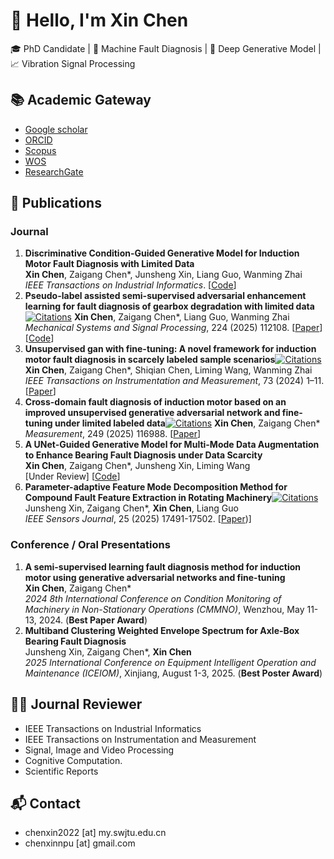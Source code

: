 # 👋 Hello, I'm Xin Chen

🎓 PhD Candidate | 🔧 Machine Fault Diagnosis | 🤖 Deep Generative Model | 📈 Vibration Signal Processing


## 📚 Academic Gateway
* [Google scholar](https://scholar.google.com.hk/citations?user=5dbp1zMAAAAJ&hl=zh-CN)
* [ORCID](https://orcid.org/0009-0002-9315-7666)
* [Scopus](https://www.scopus.com/authid/detail.uri?authorId=59322906300)
* [WOS](https://webofscience.clarivate.cn/wos/author/record/MHR-7293-2025)
* [ResearchGate](https://www.researchgate.net/profile/Xin-Chen-421/research?_tp=eyJjb250ZXh0Ijp7InBhZ2UiOiJwcm9maWxlIiwicHJldmlvdXNQYWdlIjoicHJvZmlsZVZlcmlmaWNhdGlvbiJ9fQ)

 
## 📝 Publications
### Journal
1. **Discriminative Condition-Guided Generative Model for Induction Motor Fault Diagnosis with Limited Data**  
**Xin Chen**, Zaigang Chen*, Junsheng Xin, Liang Guo, Wanming Zhai  
*IEEE Transactions on Industrial Informatics*. [[Code](https://github.com/xinswjtu/DCGM-IFD)]
1. **Pseudo-label assisted semi-supervised adversarial enhancement learning for fault diagnosis of gearbox degradation with limited data**[![Citations](https://img.shields.io/badge/dynamic/json?label=citations&query=citationCount&url=https%3A%2F%2Fapi.semanticscholar.org%2Fgraph%2Fv1%2Fpaper%2F10.1016/j.ymssp.2024.112108%3Ffields%3DcitationCount)]([https://scholar.google.com/scholar?cluster=XXXXXXXXX](https://scholar.google.com.hk/citations?view_op=view_citation&hl=zh-CN&user=5dbp1zMAAAAJ&citation_for_view=5dbp1zMAAAAJ:BwyfMAYsbu0C))  
**Xin Chen**, Zaigang Chen*, Liang Guo, Wanming Zhai  
*Mechanical Systems and Signal Processing*, 224 (2025) 112108. [[Paper](https://www.sciencedirect.com/science/article/pii/S0888327024010069)] [[Code](https://github.com/xinswjtu/Pseudo-label-SSAEL)]
1. **Unsupervised gan with fine-tuning: A novel framework for induction motor fault diagnosis in scarcely labeled sample scenarios**[![Citations](https://img.shields.io/badge/dynamic/json?label=citations&query=citationCount&url=https%3A%2F%2Fapi.semanticscholar.org%2Fgraph%2Fv1%2Fpaper%2F10.1109/TIM.2024.3446655%3Ffields%3DcitationCount)]([https://scholar.google.com/scholar?cluster=XXXXXXXXX](https://scholar.google.com.hk/citations?view_op=view_citation&hl=zh-CN&user=5dbp1zMAAAAJ&citation_for_view=5dbp1zMAAAAJ:4MWp96NkSFoC))  
**Xin Chen**, Zaigang Chen*, Shiqian Chen, Liming Wang, Wanming Zhai  
*IEEE Transactions on Instrumentation and Measurement*, 73 (2024) 1–11. [[Paper](https://ieeexplore.ieee.org/abstract/document/10663573)]
1. **Cross-domain fault diagnosis of induction motor based on an improved unsupervised generative adversarial network and fine-tuning under limited labeled data**[![Citations](https://img.shields.io/badge/dynamic/json?label=citations&query=citationCount&url=https%3A%2F%2Fapi.semanticscholar.org%2Fgraph%2Fv1%2Fpaper%2F10.1016/j.measurement.2025.116988%3Ffields%3DcitationCount)]([https://scholar.google.com/scholar?cluster=XXXXXXXXX]([https://scholar.google.com.hk/citations?view_op=view_citation&hl=zh-CN&user=5dbp1zMAAAAJ&citation_for_view=5dbp1zMAAAAJ:BwyfMAYsbu0C](https://scholar.google.com.hk/citations?view_op=view_citation&hl=zh-CN&user=5dbp1zMAAAAJ&citation_for_view=5dbp1zMAAAAJ:L7CI7m0gUJcC)))  
**Xin Chen**, Zaigang Chen*  
*Measurement*, 249 (2025) 116988. [[Paper](https://www.sciencedirect.com/science/article/pii/S0263224125003471)]
1. **A UNet-Guided Generative Model for Multi-Mode Data Augmentation to Enhance Bearing Fault Diagnosis under Data Scarcity**  
**Xin Chen**, Zaigang Chen*, Junsheng Xin, Liming Wang  
[Under Review] [[Code](https://github.com/xinswjtu/UnetGen-IFD)]
1. **Parameter-adaptive Feature Mode Decomposition Method for Compound Fault Feature Extraction in Rotating Machinery**[![Citations](https://img.shields.io/badge/dynamic/json?label=citations&query=citationCount&url=https%3A%2F%2Fapi.semanticscholar.org%2Fgraph%2Fv1%2Fpaper%2F10.1109/JSEN.2025.3553284%3Ffields%3DcitationCount)]([https://scholar.google.com/scholar?cluster=XXXXXXXXX]([https://scholar.google.com.hk/citations?view_op=view_citation&hl=zh-CN&user=5dbp1zMAAAAJ&citation_for_view=5dbp1zMAAAAJ:BwyfMAYsbu0C](https://scholar.google.com.hk/citations?view_op=view_citation&hl=zh-CN&user=5dbp1zMAAAAJ&citation_for_view=5dbp1zMAAAAJ:tYavs44e6CUC)))  
Junsheng Xin, Zaigang Chen*, **Xin Chen**, Liang Guo  
*IEEE Sensors Journal*, 25 (2025) 17491-17502. [[Paper](https://ieeexplore.ieee.org/abstract/document/10944221))]

### Conference / Oral Presentations
1. **A semi-supervised learning fault diagnosis method for induction motor using generative adversarial networks and fine-tuning**  
**Xin Chen**, Zaigang Chen*  
*2024 8th International Conference on Condition Monitoring of Machinery in Non-Stationary Operations (CMMNO)*, Wenzhou, May 11-13, 2024. (**Best Paper Award**)
1. **Multiband Clustering Weighted Envelope Spectrum for Axle-Box Bearing Fault Diagnosis**  
Junsheng Xin, Zaigang Chen*, **Xin Chen**  
*2025 International Conference on Equipment Intelligent Operation and Maintenance (ICEIOM)*, Xinjiang, August 1-3, 2025. (**Best Poster Award**)


## 👨‍💼 Journal Reviewer
* IEEE Transactions on Industrial Informatics
* IEEE Transactions on Instrumentation and Measurement
* Signal, Image and Video Processing
* Cognitive Computation.
* Scientific Reports


## 📬 Contact
* chenxin2022 [at] my.swjtu.edu.cn
* chenxinnpu [at] gmail.com
